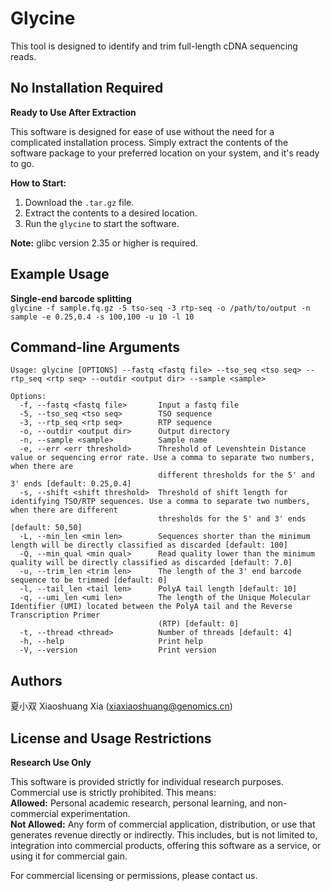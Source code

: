 # Glycine
This tool is designed to identify and trim full-length cDNA sequencing reads.  

## No Installation Required  
**Ready to Use After Extraction**  

This software is designed for ease of use without the need for a complicated installation process. Simply extract the contents of the software package to your preferred location on your system, and it's ready to go.  

**How to Start:**  
1. Download the `.tar.gz` file.
2. Extract the contents to a desired location.  
3. Run the `glycine` to start the software.

**Note:** glibc version 2.35 or higher is required.

## Example Usage
**Single-end barcode splitting**  
`glycine -f sample.fq.gz -5 tso-seq -3 rtp-seq -o /path/to/output -n sample -e 0.25,0.4 -s 100,100 -u 10 -l 10`  

## Command-line Arguments
```
Usage: glycine [OPTIONS] --fastq <fastq file> --tso_seq <tso seq> --rtp_seq <rtp seq> --outdir <output dir> --sample <sample>

Options:
  -f, --fastq <fastq file>       Input a fastq file
  -5, --tso_seq <tso seq>        TSO sequence
  -3, --rtp_seq <rtp seq>        RTP sequence
  -o, --outdir <output dir>      Output directory
  -n, --sample <sample>          Sample name
  -e, --err <err threshold>      Threshold of Levenshtein Distance value or sequencing error rate. Use a comma to separate two numbers, when there are
                                 different thresholds for the 5' and 3' ends [default: 0.25,0.4]
  -s, --shift <shift threshold>  Threshold of shift length for identifying TSO/RTP sequences. Use a comma to separate two numbers, when there are different
                                 thresholds for the 5' and 3' ends [default: 50,50]
  -L, --min_len <min len>        Sequences shorter than the minimum length will be directly classified as discarded [default: 100]
  -Q, --min_qual <min qual>      Read quality lower than the minimum quality will be directly classified as discarded [default: 7.0]
  -u, --trim_len <trim len>      The length of the 3' end barcode sequence to be trimmed [default: 0]
  -l, --tail_len <tail len>      PolyA tail length [default: 10]
  -q, --umi_len <umi len>        The length of the Unique Molecular Identifier (UMI) located between the PolyA tail and the Reverse Transcription Primer
                                 (RTP) [default: 0]
  -t, --thread <thread>          Number of threads [default: 4]
  -h, --help                     Print help
  -V, --version                  Print version
```

## Authors
夏小双 Xiaoshuang Xia (xiaxiaoshuang@genomics.cn)  

## License and Usage Restrictions
**Research Use Only**  

This software is provided strictly for individual research purposes. Commercial use is strictly prohibited. This means:  
**Allowed:** Personal academic research, personal learning, and non-commercial experimentation.  
**Not Allowed:** Any form of commercial application, distribution, or use that generates revenue directly or indirectly. This includes, but is not limited to, integration into commercial products, offering this software as a service, or using it for commercial gain.  

For commercial licensing or permissions, please contact us.

